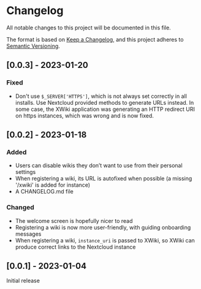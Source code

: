 # Changelog

All notable changes to this project will be documented in this file.

The format is based on [Keep a Changelog](https://keepachangelog.com/en/1.0.0/),
and this project adheres to [Semantic Versioning](https://semver.org/spec/v2.0.0.html).

## [0.0.3] - 2023-01-20

### Fixed

 - Don't use `$_SERVER['HTTPS']`, which is not always set correctly in all installs.
   Use Nextcloud provided methods to generate URLs instead. In some case, the
   XWiki application was generating an HTTP redirect URI on https instances, which
   was wrong and is now fixed.

## [0.0.2] - 2023-01-18

### Added

 - Users can disable wikis they don’t want to use from their personal settings
 - When registering a wiki, its URL is autofixed when possible (a  missing
   '/xwiki' is added for instance)
 - A CHANGELOG.md file

### Changed

 - The welcome screen is hopefully nicer to read
 - Registering a wiki is now more user-friendly, with guiding onboarding
   messages
 - When registering a wiki, `instance_uri` is passed to XWiki, so XWiki can
   produce correct links to the Nextcloud instance

## [0.0.1] - 2023-01-04

Initial release

